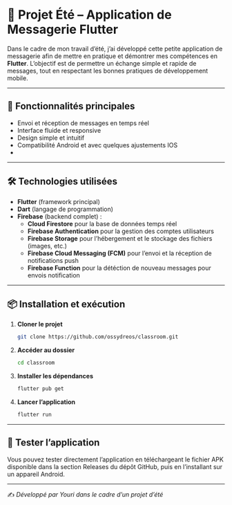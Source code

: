# 📱 Projet Été – Application de Messagerie Flutter

Dans le cadre de mon travail d’été, j’ai développé cette petite application de messagerie afin de mettre en pratique et démontrer mes compétences en **Flutter**. L’objectif est de permettre un échange simple et rapide de messages, tout en respectant les bonnes pratiques de développement mobile.

---

## 🚀 Fonctionnalités principales
- Envoi et réception de messages en temps réel  
- Interface fluide et responsive  
- Design simple et intuitif  
- Compatibilité Android et avec quelques ajustements IOS
-
---

## 🛠️ Technologies utilisées
- **Flutter** (framework principal)  
- **Dart** (langage de programmation)  
- **Firebase** (backend complet) :  
  - **Cloud Firestore** pour la base de données temps réel  
  - **Firebase Authentication** pour la gestion des comptes utilisateurs  
  - **Firebase Storage** pour l’hébergement et le stockage des fichiers (images, etc.)  
  - **Firebase Cloud Messaging (FCM)** pour l’envoi et la réception de notifications push
  - **Firebase Function** pour la détéction de nouveau messages pour envois notification 
---

## 📦 Installation et exécution
1. **Cloner le projet**
   ```bash
   git clone https://github.com/ossydreos/classroom.git
   ```
2. **Accéder au dossier**
   ```bash
   cd classroom
   ```
3. **Installer les dépendances**
   ```bash
   flutter pub get
   ```
4. **Lancer l’application**
   ```bash
   flutter run
   ```

---

## 📲 Tester l’application

Vous pouvez tester directement l’application en téléchargeant le fichier APK disponible dans la section Releases du dépôt GitHub, puis en l’installant sur un appareil Android.

---

✍️ *Développé par Youri dans le cadre d’un projet d’été*
